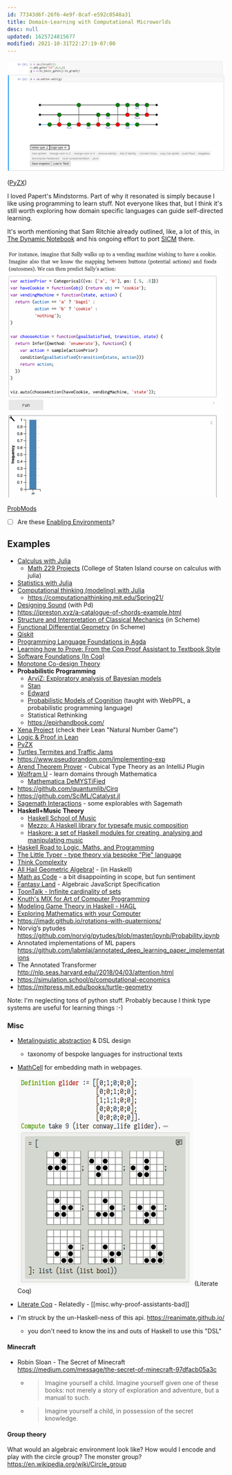 ```yaml
---
id: 77343d6f-26f6-4e9f-8caf-e592c0548a31
title: Domain-Learning with Computational Microworlds
desc: null
updated: 1625724815677
modified: 2021-10-31T22:27:19-07:00
---
```


![](assets/images/2021-01-29-01-33-20.png)

([PyZX](https://pyzx.readthedocs.io/en/latest/graph.html#the-zx-diagram-editor))

I loved Papert's Mindstorms. Part of why it resonated is simply because I like using programming to learn stuff. Not everyone likes that, but I think it's still worth exploring how domain specific languages can guide self-directed learning.

It's worth mentioning that Sam Ritchie already outlined, like, a lot of this, in [The Dynamic Notebook](https://roadtoreality.substack.com/p/the-dynamic-notebook) and his ongoing effort to port [SICM](https://mitpress.mit.edu/books/structure-and-interpretation-classical-mechanics) there.

![](assets/images/2021-03-01-22-04-07.png)

[ProbMods](https://probmods.org/chapters/social-cognition.html)

- [ ] Are these [Enabling Environments](https://notes.andymatuschak.org/z3DaBP4vN1dutjUgrk3jbEeNxScccvDCxDgXe)?

## Examples

- [Calculus with Julia](https://juliahub.com/docs/CalculusWithJulia/AZHbv/0.0.5/)
  - [Math 229 Projects](http://mth229.github.io/) (College of Staten Island course on calculus with julia)
- [Statistics with Julia](https://statisticswithjulia.org/)
- [Computational thinking (modeling) with Julia](https://computationalthinking.mit.edu/Fall20/)
  - https://computationalthinking.mit.edu/Spring21/
- [Designing Sound](https://mitpress.mit.edu/books/designing-sound) (with Pd)
- https://jpreston.xyz/a-catalogue-of-chords-example.html
- [Structure and Interpretation of Classical Mechanics](https://mitpress.mit.edu/books/structure-and-interpretation-classical-mechanics) (in Scheme)
- [Functional Differential Geometry](https://mitpress.mit.edu/books/functional-differential-geometry) (in Scheme)
- [Qiskit](https://github.com/Qiskit/qiskit/)
- [Programming Language Foundations in Agda](https://plfa.github.io/)
- [Learning how to Prove: From the Coq Proof Assistant to Textbook Style
  ](https://arxiv.org/abs/1803.01466)
- [Software Foundations (In Coq)](https://softwarefoundations.cis.upenn.edu/)
- [Monotone Co-design Theory](https://co-design.science/animations/)
- **Probabilistic Programming**
  - [ArviZ: Exploratory analysis of Bayesian models](https://arviz-devs.github.io/arviz/)
  - [Stan](https://mc-stan.org/)
  - [Edward](http://edwardlib.org/)
  - [Probabilistic Models of Cognition](https://probmods.org/) (taught with WebPPL, a probabilistic programming language)
  - Statistical Rethinking
  - https://epirhandbook.com/
- [Xena Project](https://wwwf.imperial.ac.uk/~buzzard/xena/) (check their Lean "Natural Number Game")
- [Logic & Proof in Lean](https://leanprover.github.io/logic_and_proof/)
- [PyZX](https://pyzx.readthedocs.io/en/latest/)
- [Turtles Termites and Traffic Jams](https://mitpress.mit.edu/books/turtles-termites-and-traffic-jams)
- https://www.pseudorandom.com/implementing-exp
- [Arend Theorem Prover](https://arend-lang.github.io/) - Cubical Type Theory as an IntelliJ Plugin
- [Wolfram U](https://www.wolfram.com/wolfram-u/) - learn domains through Mathematica
  - [Mathematica DeMYSTiFied](https://www.google.com/books/edition/Mathematica_DeMYSTiFied/TQ_kbfahHewC?hl=en)
- https://github.com/quantumlib/Cirq
- https://github.com/SciML/Catalyst.jl
- [Sagemath Interactions](https://wiki.sagemath.org/interact) - some explorables with Sagemath
- **Haskell+Music Theory**
  - [Haskell School of Music](https://www.cambridge.org/core/books/haskell-school-of-music/6B377BCD40386E9D27EB93FC2F3B13FB#fndtn-information)
  - [Mezzo: A Haskell library for typesafe music composition](https://github.com/DimaSamoz/mezzo)
  - [Haskore: a set of Haskell modules for creating, analysing and manipulating music](https://wiki.haskell.org/Haskore)
- [Haskell Road to Logic, Maths, and Programming](https://staff.fnwi.uva.nl/d.j.n.vaneijck2/HR/)
- [The Little Typer - type theory via bespoke "Pie" language](https://mitpress.mit.edu/books/little-typer)
- [Think Complexity](https://greenteapress.com/complexity/)
- [All Hail Geometric Algebra!](https://crypto.stanford.edu/~blynn/haskell/ga.html) - (in Haskell)
- [Math as Code](https://github.com/Jam3/math-as-code) - a bit disappointing in scope, but fun sentiment
- [Fantasy Land](https://github.com/fantasyland/fantasy-land) - Algebraic JavaScript Specification
- [ToonTalk - Infinite cardinality of sets](https://toontalk.github.io/ToonTalk/docs/activities/infinity/cardinality-activity-1.html)
- [Knuth's MIX for Art of Computer Programming](https://en.wikipedia.org/wiki/MIX)
- [Modeling Game Theory in Haskell - HAGL](http://web.engr.oregonstate.edu/~walkiner/projects/hagl.html)
- [Exploring Mathematics with your Computer](https://www.google.com/books/edition/Exploring_Mathematics_with_your_Computer/efUpQgAACAAJ?hl=en)
- https://imadr.github.io/rotations-with-quaternions/
- Norvig’s pytudes https://github.com/norvig/pytudes/blob/master/ipynb/Probability.ipynb
- Annotated implementations of ML papers  https://github.com/labmlai/annotated_deep_learning_paper_implementations
- The Annotated Transformer http://nlp.seas.harvard.edu//2018/04/03/attention.html
- https://simulation.school/p/computational-economics
- https://mitpress.mit.edu/books/turtle-geometry

Note: I'm neglecting tons of python stuff. Probably because I think type systems are useful for learning things :-)

### Misc

- [Metalinguistic abstraction](https://en.m.wikipedia.org/wiki/Metalinguistic_abstraction) & DSL design

  - taxonomy of bespoke languages for instructional texts

- [MathCell](https://mathcell.org/) for embedding math in webpages.

  ![](assets/images/2021-01-29-01-38-57.png)
  (Literate Coq)

- [Literate Coq](https://plv.csail.mit.edu/blog/alectryon.html) - Relatedly - [[misc.why-proof-assistants-bad]]

- I'm struck by the un-Haskell-ness of this api. https://reanimate.github.io/
  - you don't need to know the ins and outs of Haskell to use this "DSL"

#### Minecraft

- Robin Sloan - The Secret of Minecraft https://medium.com/message/the-secret-of-minecraft-97dfacb05a3c
  - > Imagine yourself a child. Imagine yourself given one of these books: not merely a story of exploration and adventure, but a manual to such.
  - > Imagine yourself a child, in possession of the secret knowledge.

#### Group theory

What would an algebraic environment look like? How would I encode and play with the circle group? The monster group? https://en.wikipedia.org/wiki/Circle_group
